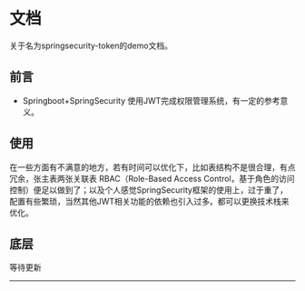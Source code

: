 # 文档
关于名为springsecurity-token的demo文档。

## 前言
- Springboot+SpringSecurity 使用JWT完成权限管理系统，有一定的参考意义。

## 使用
在一些方面有不满意的地方，若有时间可以优化下，比如表结构不是很合理，有点冗余，张主表两张关联表 RBAC（Role-Based Access Control，基于角色的访问控制）便足以做到了；以及个人感觉SpringSecurity框架的使用上，过于重了，配置有些繁琐，当然其他JWT相关功能的依赖也引入过多。都可以更换技术栈来优化。


## 底层
等待更新

---
